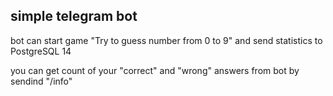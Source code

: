 
## simple telegram bot 


bot can start game "Try to guess number from 0 to 9" and send statistics to PostgreSQL 14

you can get count of your "correct" and "wrong" answers from bot by sendind "/info"
